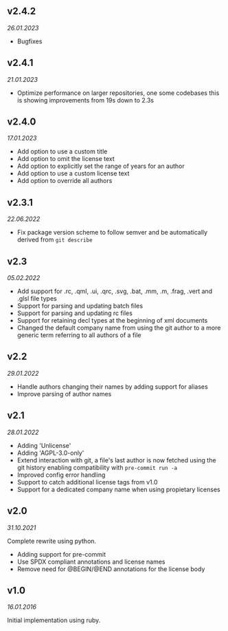v2.4.2
------
_26.01.2023_

* Bugfixes

v2.4.1
------
_21.01.2023_

* Optimize performance on larger repositories, one some codebases
  this is showing improvements from 19s down to 2.3s

v2.4.0
------
_17.01.2023_

* Add option to use a custom title
* Add option to omit the license text
* Add option to explicitly set the range of years for an author
* Add option to use a custom license text
* Add option to override all authors

v2.3.1
------
_22.06.2022_

* Fix package version scheme to follow semver and be automatically derived from `git describe`

v2.3
------
_05.02.2022_

* Add support for .rc, .qml, .ui, .qrc, .svg, .bat, .mm, .m, .frag, .vert and .glsl file types
* Support for parsing and updating batch files
* Support for parsing and updating rc files
* Support for retaining decl types at the beginning of xml documents
* Changed the default company name from using the git author to a more generic term referring to all authors of a file

v2.2
------
_29.01.2022_

* Handle authors changing their names by adding support for aliases
* Improve parsing of author names

v2.1
------
_28.01.2022_

* Adding 'Unlicense'
* Adding 'AGPL-3.0-only'
* Extend interaction with git, a file's last author is now fetched using the git history enabling compatibility with `pre-commit run -a`
* Improved config error handling
* Support to catch additional license tags from v1.0
* Support for a dedicated company name when using propietary licenses

v2.0
------
_31.10.2021_

Complete rewrite using python.
* Adding support for pre-commit
* Use SPDX compliant annotations and license names
* Remove need for @BEGIN/@END annotations for the license body

v1.0
------
_16.01.2016_

Initial implementation using ruby.
